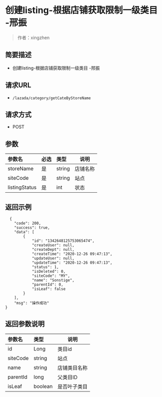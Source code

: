 # 创建listing-根据店铺获取限制一级类目 -邢振

> 作者：xingzhen

## 简要描述

- 创建listing-根据店铺获取限制一级类目 -邢振

## 请求URL
- ` /lazada/category/getCateByStoreName `
  
## 请求方式
- POST 

## 参数

|参数名|必选|类型|说明|
|:----    |:---|:----- |-----   |
|storeName |是  |string |店铺名称   |
|siteCode |是  |string |站点   |
|listingStatus |是  |int |状态   |

## 返回示例 

``` 
  {
    "code": 200,
    "success": true,
    "data": [
        {
            "id": "1342648125753065474",
            "createUser": null,
            "createDept": null,
            "createTime": "2020-12-26 09:47:13",
            "updateUser": null,
            "updateTime": "2020-12-26 09:47:13",
            "status": 1,
            "isDeleted": 0,
            "siteCode": "MY",
            "name": "Sonstige",
            "parentId": 0,
            "isLeaf": false
        }
    ],
    "msg": "操作成功"
}
```

## 返回参数说明 

|参数名|类型|说明|
|:-----  |:-----|-----                           |
|id |Long   |类目id  |
|siteCode |string   |站点  |
|name |string   |店铺类目名称  |
|parentId |long   |父类目ID  |
|isLeaf |boolean   |是否叶子类目  |